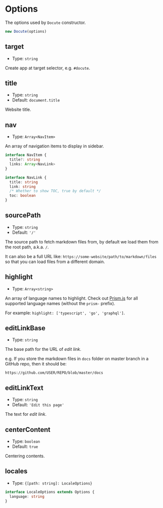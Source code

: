 # Options

The options used by `Docute` constructor.

```js
new Docute(options)
```

## target

- Type: `string`

Create app at target selector, e.g. `#docute`.

## title

- Type: `string`
- Default: `document.title`

Website title.

## nav

- Type: `Array<NavItem>`

An array of navigation items to display in sidebar.

```ts
interface NavItem {
  title?: string
  links: Array<NavLink>
}

interface NavLink {
  title: string
  link: string
  /* Whether to show TOC, true by default */
  toc: boolean
}
```

## sourcePath

- Type: `string`
- Default: `'/'`

The source path to fetch markdown files from, by default we load them from the root path, a.k.a. `/`.

It can also be a full URL like: `https://some-website/path/to/markdown/files` so that you can load files from a different domain.


## highlight

- Type: `Array<string>`

An array of language names to highlight. Check out [Prism.js](https://unpkg.com/prismjs/components/) for all supported language names (without the `prism-` prefix).

For example: `highlight: ['typescript', 'go', 'graphql']`.

## editLinkBase

- Type: `string`

The base path for the URL of *edit link*.

e.g. If you store the markdown files in `docs` folder on master branch in a GitHub repo, then it should be:

```
https://github.com/USER/REPO/blob/master/docs
```

## editLinkText

- Type: `string`
- Default: `'Edit this page'`

The text for *edit link*.

## centerContent

- Type: `boolean`
- Default: `true`

Centering contents.

## locales

- Type: `{[path: string]: LocaleOptions}`

```ts
interface LocaleOptions extends Options {
  language: string
}
```
